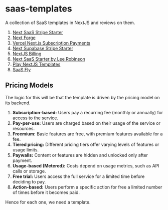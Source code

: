 # saas-templates
A collection of SaaS templates in NextJS and reviews on them. 

1. [Next SaaS Stripe Starter](https://github.com/mickasmt/next-saas-stripe-starter)
2. [Next Forge](https://www.next-forge.com/)
3. [Vercel Next.js Subscription Payments](https://github.com/vercel/nextjs-subscription-payments)
4. [Next Supabase Stripe Starter](https://github.com/KolbySisk/next-supabase-stripe-starter?tab=readme-ov-file)
5. [NextJS Billing](https://github.com/lmsqueezy/nextjs-billing)
6. [Next SaaS Starter by Lee Robinson](https://github.com/leerob/next-saas-starter?tab=readme-ov-file)
7. [Play NextJS Templates](https://github.com/NextJSTemplates/play-nextjs?tab=readme-ov-file)
8. [SaaS Fly](https://github.com/saasfly/saasfly?tab=readme-ov-file)

## Pricing Models
The logic for this will be that the template is driven by the pricing model on its backend.

1. **Subscription-based:** Users pay a recurring fee (monthly or annually) for access to the service.
2. **Pay-per-use:** Users are charged based on their usage of the service or resources.
3. **Freemium:** Basic features are free, with premium features available for a fee.
4. **Tiered pricing:** Different pricing tiers offer varying levels of features or usage limits.
5. **Paywalls:** Content or features are hidden and unlocked only after payment.
6. **Usage-based (Metered):** Costs depend on usage metrics, such as API calls or storage.
7. **Free trial:** Users access the full service for a limited time before deciding to pay.
8. **Action-based:** Users perform a specific action for free a limited number of times before it becomes paid.

Hence for each one, we need a template.
